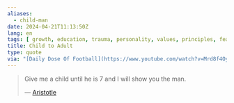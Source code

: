 ```yaml
---
aliases:
  - child-man
date: 2024-04-21T11:13:50Z
lang: en
tags: [ growth, education, trauma, personality, values, principles, fears ]
title: Child to Adult
type: quote
via: "[Daily Dose Of Football](https://www.youtube.com/watch?v=Mrd8f4Oyk38&t=260)"
---
```


> Give me a child until he is 7 and I will show you the man.
>
> — [Aristotle](https://en.wikiquote.org/wiki/Children#X)
